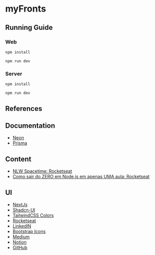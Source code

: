 # myFronts

## Running Guide

### Web
```
npm install
```
```
npm run dev
```

### Server
```
npm install
```
```
npm run dev
```

## References

## Documentation
- [Neon](https://neon.tech/docs/introduction)
- [Prisma](https://www.prisma.io/docs)

## Content
- [NLW Spacetime: Rocketseat](https://rocketseat.com.br)
- [Como sair do ZERO em Node.js em apenas UMA aula: Rocketseat](https://www.youtube.com/watch?v=hHM-hr9q4mo)

## UI
- [NextJs](https://nextjs.org/)
- [Shadcn-UI](https://ui.shadcn.com/)
- [TailwindCSS Colors](https://tailwindcss.com/docs/customizing-colors)
- [Rocketseat](https://rocketseat.com.br)
- [LinkedIN](https://rocketseat.com.br)
- [Bootstrap Icons](https://icons.getbootstrap.com/)
- [Medium](https://medium.com/)
- [Notion](https://www.notion.so)
- [GitHub](https://github.com)